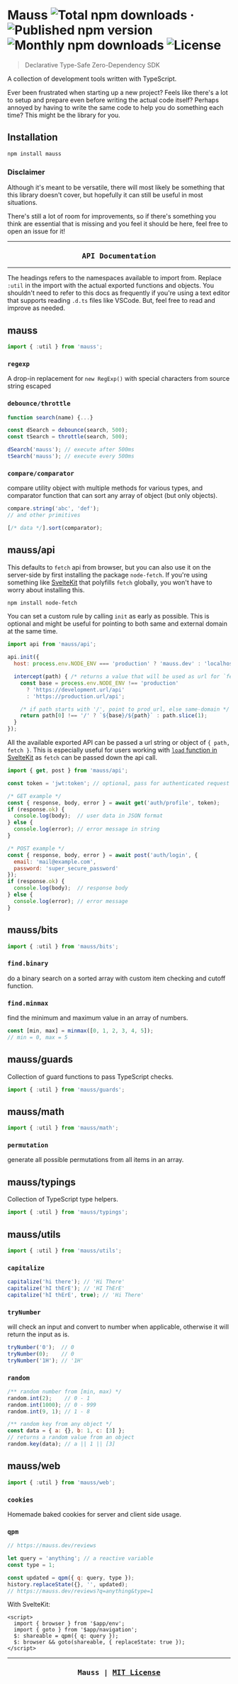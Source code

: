 # Mauss ![Total npm downloads](https://img.shields.io/npm/dt/mauss) &middot; ![Published npm version](https://img.shields.io/npm/v/mauss) ![Monthly npm downloads](https://img.shields.io/npm/dm/mauss) ![License](https://img.shields.io/github/license/alchemauss/mauss)

> Declarative Type-Safe Zero-Dependency SDK

A collection of development tools written with TypeScript.

Ever been frustrated when starting up a new project? Feels like there's a lot to setup and prepare even before writing the actual code itself? Perhaps annoyed by having to write the same code to help you do something each time? This might be the library for you.

## Installation

```bash
npm install mauss
```

### Disclaimer

Although it's meant to be versatile, there will most likely be something that this library doesn't cover, but hopefully it can still be useful in most situations.

There's still a lot of room for improvements, so if there's something you think are essential that is missing and you feel it should be here, feel free to open an issue for it!

***

<h3 align="center"><pre>API Documentation</pre></h3>

***

The headings refers to the namespaces available to import from. Replace `:util` in the import with the actual exported functions and objects. You shouldn't need to refer to this docs as frequently if you're using a text editor that supports reading `.d.ts` files like VSCode. But, feel free to read and improve as needed.

## mauss

```js
import { :util } from 'mauss';
```

### `regexp`

A drop-in replacement for `new RegExp()` with special characters from source string escaped

### `debounce/throttle`

```js
function search(name) {...}

const dSearch = debounce(search, 500);
const tSearch = throttle(search, 500);

dSearch('mauss'); // execute after 500ms
tSearch('mauss'); // execute every 500ms
```

### `compare/comparator`

compare utility object with multiple methods for various types, and comparator function that can sort any array of object (but only objects).

```js
compare.string('abc', 'def');
// and other primitives

[/* data */].sort(comparator);
```

## mauss/api

This defaults to `fetch` api from browser, but you can also use it on the server-side by first installing the package `node-fetch`. If you're using something like [SvelteKit](https://github.com/sveltejs/kit) that polyfills `fetch` globally, you won't have to worry about installing this.

```bash
npm install node-fetch
```

You can set a custom rule by calling `init` as early as possible. This is optional and might be useful for pointing to both same and external domain at the same time.

```js
import api from 'mauss/api';

api.init({
  host: process.env.NODE_ENV === 'production' ? 'mauss.dev' : 'localhost:3000',

  intercept(path) { /* returns a value that will be used as url for `fetch(url)` */
    const base = process.env.NODE_ENV !== 'production'
      ? 'https://development.url/api'
      : 'https://production.url/api';

    /* if path starts with '/', point to prod url, else same-domain */
    return path[0] !== '/' ? `${base}/${path}` : path.slice(1);
  }
});
```

All the available exported API can be passed a url string or object of `{ path, fetch }`. This is especially useful for users working with [`load` function in SvelteKit](https://kit.svelte.dev/docs#loading-input-fetch) as `fetch` can be passed down the api call.

```js
import { get, post } from 'mauss/api';

const token = 'jwt:token'; // optional, pass for authenticated request

/* GET example */
const { response, body, error } = await get('auth/profile', token);
if (response.ok) {
  console.log(body);  // user data in JSON format
} else {
  console.log(error); // error message in string
}

/* POST example */
const { response, body, error } = await post('auth/login', {
  email: 'mail@example.com',
  password: 'super_secure_password'
});
if (response.ok) {
  console.log(body);  // response body
} else {
  console.log(error); // error message
}
```

## mauss/bits

```js
import { :util } from 'mauss/bits';
```

### `find.binary`

do a binary search on a sorted array with custom item checking and cutoff function.

### `find.minmax`

find the minimum and maximum value in an array of numbers.

```js
const [min, max] = minmax([0, 1, 2, 3, 4, 5]);
// min = 0, max = 5
```

## mauss/guards

Collection of guard functions to pass TypeScript checks.

```js
import { :util } from 'mauss/guards';
```

## mauss/math

```js
import { :util } from 'mauss/math';
```

### `permutation`

generate all possible permutations from all items in an array.

## mauss/typings

Collection of TypeScript type helpers.

```js
import { :util } from 'mauss/typings';
```

## mauss/utils

```js
import { :util } from 'mauss/utils';
```

### `capitalize`

```js
capitalize('hi there'); // 'Hi There'
capitalize('hI thErE'); // 'HI ThErE'
capitalize('hI thErE', true); // 'Hi There'
```

### `tryNumber`

will check an input and convert to number when applicable, otherwise it will return the input as is.

```js
tryNumber('0');  // 0
tryNumber(0);    // 0
tryNumber('1H'); // '1H'
```

### `random`

```js
/** random number from [min, max) */
random.int(2);    // 0 - 1
random.int(1000); // 0 - 999
random.int(9, 1); // 1 - 8

/** random key from any object */
const data = { a: {}, b: 1, c: [3] };
// returns a random value from an object
random.key(data); // a || 1 || [3]
```

## mauss/web

```js
import { :util } from 'mauss/web';
```

### `cookies`

Homemade baked cookies for server and client side usage.

### `qpm`

```js
// https://mauss.dev/reviews

let query = 'anything'; // a reactive variable
const type = 1;

const updated = qpm({ q: query, type });
history.replaceState({}, '', updated);
// https://mauss.dev/reviews?q=anything&type=1
```

With SvelteKit:

```svelte
<script>
  import { browser } from '$app/env';
  import { goto } from '$app/navigation';
  $: shareable = qpm({ q: query });
  $: browser && goto(shareable, { replaceState: true });
</script>
```

***

<h3 align="center"><pre>Mauss | <a href="LICENSE">MIT License</a></pre></h3>
